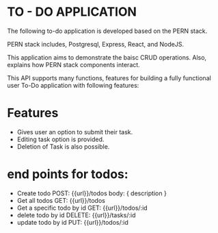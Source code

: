 # TO - DO APPLICATION


The following to-do application is developed based on the PERN stack.

PERN stack includes, Postgresql, Express, React, and NodeJS.

This application aims to demonstrate the baisc CRUD operations. Also, explains how PERN stack components interact.

This API supports many functions, features for building a fully functional user To-Do application with following features:

# Features 
* Gives user an option to submit their task.
* Editing task option is provided.
* Deletion of Task is also possible.

# end points for todos:

* Create todo POST: {{url}}/todos body: { description }
* Get all todos GET: {{url}}/todos
* Get a specific todo by id GET: {{url}}/todos/:id
* delete todo by id DELETE: {{url}}/tasks/:id
* update todo by id PUT: {{url}}/todos/:id
